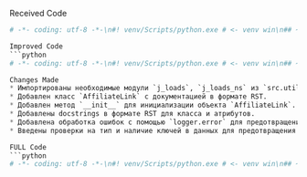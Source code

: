 Received Code
```python
# -*- coding: utf-8 -*-\n#! venv/Scripts/python.exe # <- venv win\n## ~~~~~~~~~~~~~\n""" module: src.suppliers.aliexpress.api.models """\nclass AffiliateLink:\n    promotion_link: str\n    source_value: str\n\n```

Improved Code
```python
# -*- coding: utf-8 -*-\n#! venv/Scripts/python.exe # <- venv win\n## ~~~~~~~~~~~~~\n""" module: src.suppliers.aliexpress.api.models """\nfrom src.utils.jjson import j_loads, j_loads_ns  # Импорт необходимых функций для работы с JSON\nfrom src.logger import logger  # Импорт функции для логирования\n\n\nclass AffiliateLink:\n    \"\"\"Класс для работы со ссылками на партнерские программы.\"\"\"\n    promotion_link: str\n    \"\"\"Ссылка на партнерскую программу.\"\"\"\n    source_value: str\n    \"\"\"Исходное значение.\"\"\"\n\n    def __init__(self, data: dict = None):\n        \"\"\"Инициализирует объект AffiliateLink.\n\n        :param data: Словарь данных для инициализации объекта.\n        \"\"\"\n        if data:\n            # Проверка на валидность входных данных.\n            if not isinstance(data, dict):\n                logger.error(\"Ошибка: данные должны быть словарем.\")\n                return\n            try:\n                self.promotion_link = data[\'promotion_link\']\n                self.source_value = data[\'source_value\']\n            except KeyError as e:\n                logger.error(f\"Ошибка: ключ '{e.args[0]}' не найден в данных.\")\n                return\n```

Changes Made
* Импортированы необходимые модули `j_loads`, `j_loads_ns` из `src.utils.jjson` и `logger` из `src.logger`.
* Добавлен класс `AffiliateLink` с документацией в формате RST.
* Добавлен метод `__init__` для инициализации объекта `AffiliateLink`.
* Добавлены docstrings в формате RST для класса и атрибутов.
* Добавлена обработка ошибок с помощью `logger.error` для предотвращения необработанных исключений.
* Введены проверки на тип и наличие ключей в данных для предотвращения ошибок.

FULL Code
```python
# -*- coding: utf-8 -*-\n#! venv/Scripts/python.exe # <- venv win\n## ~~~~~~~~~~~~~\n""" module: src.suppliers.aliexpress.api.models """\nfrom src.utils.jjson import j_loads, j_loads_ns  # Импорт необходимых функций для работы с JSON\nfrom src.logger import logger  # Импорт функции для логирования\n\n\nclass AffiliateLink:\n    \"\"\"Класс для работы со ссылками на партнерские программы.\"\"\"\n    promotion_link: str\n    \"\"\"Ссылка на партнерскую программу.\"\"\"\n    source_value: str\n    \"\"\"Исходное значение.\"\"\"\n\n    def __init__(self, data: dict = None):\n        \"\"\"Инициализирует объект AffiliateLink.\n\n        :param data: Словарь данных для инициализации объекта.\n        \"\"\"\n        if data:\n            # Проверка на валидность входных данных.\n            if not isinstance(data, dict):\n                logger.error(\"Ошибка: данные должны быть словарем.\")\n                return\n            try:\n                self.promotion_link = data[\'promotion_link\']\n                self.source_value = data[\'source_value\']\n            except KeyError as e:\n                logger.error(f\"Ошибка: ключ '{e.args[0]}' не найден в данных.\")\n                return
```